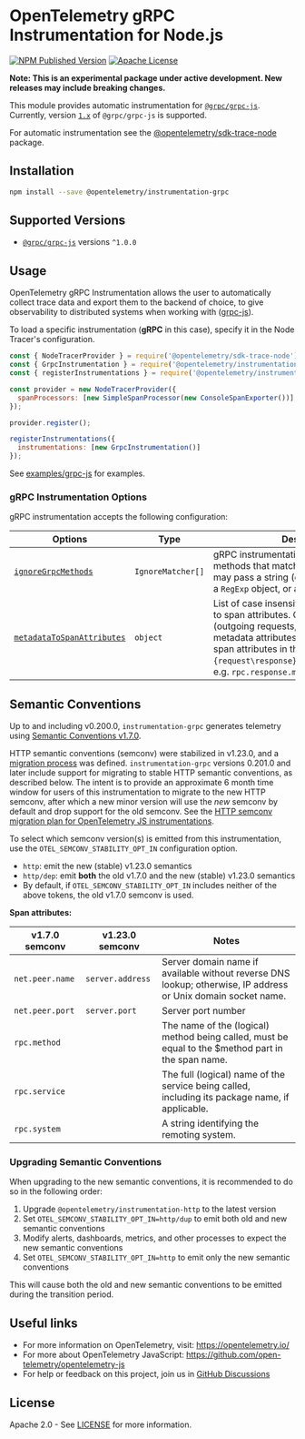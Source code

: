 # OpenTelemetry gRPC Instrumentation for Node.js

[![NPM Published Version][npm-img]][npm-url]
[![Apache License][license-image]][license-image]

**Note: This is an experimental package under active development. New releases may include breaking changes.**

This module provides automatic instrumentation for [`@grpc/grpc-js`](https://grpc.io/blog/grpc-js-1.0/). Currently, version [`1.x`](https://www.npmjs.com/package/@grpc/grpc-js?activeTab=versions) of `@grpc/grpc-js` is supported.

For automatic instrumentation see the
[@opentelemetry/sdk-trace-node](https://github.com/open-telemetry/opentelemetry-js/tree/main/packages/opentelemetry-sdk-trace-node) package.

## Installation

```sh
npm install --save @opentelemetry/instrumentation-grpc
```

## Supported Versions

- [`@grpc/grpc-js`](https://www.npmjs.com/package/@grpc/grpc-js) versions `^1.0.0`

## Usage

OpenTelemetry gRPC Instrumentation allows the user to automatically collect trace data and export them to the backend of choice, to give observability to distributed systems when working with ([grpc-js](https://www.npmjs.com/package/@grpc/grpc-js)).

To load a specific instrumentation (**gRPC** in this case), specify it in the Node Tracer's configuration.

```javascript
const { NodeTracerProvider } = require('@opentelemetry/sdk-trace-node');
const { GrpcInstrumentation } = require('@opentelemetry/instrumentation-grpc');
const { registerInstrumentations } = require('@opentelemetry/instrumentation');

const provider = new NodeTracerProvider({
  spanProcessors: [new SimpleSpanProcessor(new ConsoleSpanExporter())]
});

provider.register();

registerInstrumentations({
  instrumentations: [new GrpcInstrumentation()]
});

```

See [examples/grpc-js](https://github.com/open-telemetry/opentelemetry-js/tree/main/examples/grpc-js) for examples.

### gRPC Instrumentation Options

gRPC instrumentation accepts the following configuration:

| Options                                                                                                                                                              | Type              | Description                                                                                                                                                                                                                                                                          |
| -------------------------------------------------------------------------------------------------------------------------------------------------------------------- | ----------------- | ------------------------------------------------------------------------------------------------------------------------------------------------------------------------------------------------------------------------------------------------------------------------------------ |
| [`ignoreGrpcMethods`](https://github.com/open-telemetry/opentelemetry-js/blob/main/experimental/packages/opentelemetry-instrumentation-grpc/src/types.ts#L25)        | `IgnoreMatcher[]` | gRPC instrumentation will not trace any methods that match anything in this list. You may pass a string (case-insensitive match), a `RegExp` object, or a filter function.                                                                                                           |
| [`metadataToSpanAttributes`](https://github.com/open-telemetry/opentelemetry-js/blob/main/experimental/packages/opentelemetry-instrumentation-grpc/src/types.ts#L27) | `object`          | List of case insensitive metadata to convert to span attributes. Client and server (outgoing requests, incoming responses) metadata attributes will be converted to span attributes in the form of `rpc.{request\response}.metadata.metadata_key`, e.g. `rpc.response.metadata.date` |

## Semantic Conventions

Up to and including v0.200.0, `instrumentation-grpc` generates telemetry using [Semantic Conventions v1.7.0](https://github.com/open-telemetry/opentelemetry-specification/blob/v1.7.0/semantic_conventions/README.md).

HTTP semantic conventions (semconv) were stabilized in v1.23.0, and a [migration process](https://github.com/open-telemetry/semantic-conventions/blob/main/docs/non-normative/http-migration.md#http-semantic-convention-stability-migration) was defined.
`instrumentation-grpc` versions 0.201.0 and later include support for migrating to stable HTTP semantic conventions, as described below.
The intent is to provide an approximate 6 month time window for users of this instrumentation to migrate to the new HTTP semconv, after which a new minor version will use the *new* semconv by default and drop support for the old semconv.
See the [HTTP semconv migration plan for OpenTelemetry JS instrumentations](https://github.com/open-telemetry/opentelemetry-js/issues/5646).

To select which semconv version(s) is emitted from this instrumentation, use the `OTEL_SEMCONV_STABILITY_OPT_IN` configuration option.

- `http`: emit the new (stable) v1.23.0 semantics
- `http/dep`: emit **both** the old v1.7.0 and the new (stable) v1.23.0 semantics
- By default, if `OTEL_SEMCONV_STABILITY_OPT_IN` includes neither of the above tokens, the old v1.7.0 semconv is used.

**Span attributes:**

| v1.7.0 semconv  | v1.23.0 semconv  | Notes                                                                                                         |
| --------------- | ---------------- | ------------------------------------------------------------------------------------------------------------- |
| `net.peer.name` | `server.address` | Server domain name if available without reverse DNS lookup; otherwise, IP address or Unix domain socket name. |
| `net.peer.port` | `server.port`    | Server port number                                                                                            |
| `rpc.method`    |                  | The name of the (logical) method being called, must be equal to the $method part in the span name.            |
| `rpc.service`   |                  | The full (logical) name of the service being called, including its package name, if applicable.               |
| `rpc.system`    |                  | A string identifying the remoting system.                                                                     |

### Upgrading Semantic Conventions

When upgrading to the new semantic conventions, it is recommended to do so in the following order:

1. Upgrade `@opentelemetry/instrumentation-http` to the latest version
2. Set `OTEL_SEMCONV_STABILITY_OPT_IN=http/dup` to emit both old and new semantic conventions
3. Modify alerts, dashboards, metrics, and other processes to expect the new semantic conventions
4. Set `OTEL_SEMCONV_STABILITY_OPT_IN=http` to emit only the new semantic conventions

This will cause both the old and new semantic conventions to be emitted during the transition period.

## Useful links

- For more information on OpenTelemetry, visit: <https://opentelemetry.io/>
- For more about OpenTelemetry JavaScript: <https://github.com/open-telemetry/opentelemetry-js>
- For help or feedback on this project, join us in [GitHub Discussions][discussions-url]

## License

Apache 2.0 - See [LICENSE][license-url] for more information.

[discussions-url]: https://github.com/open-telemetry/opentelemetry-js/discussions
[license-url]: https://github.com/open-telemetry/opentelemetry-js/blob/main/LICENSE
[license-image]: https://img.shields.io/badge/license-Apache_2.0-green.svg?style=flat
[npm-url]: https://www.npmjs.com/package/@opentelemetry/instrumentation-grpc
[npm-img]: https://badge.fury.io/js/%40opentelemetry%2Finstrumentation-grpc.svg
